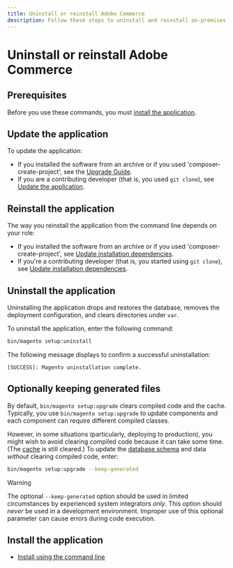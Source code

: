 ```yaml
---
title: Uninstall or reinstall Adobe Commerce
description: Follow these steps to uninstall and reinstall on-premises installations of Adobe Commerce and Magento Open Source.
---
```


# Uninstall or reinstall Adobe Commerce

## Prerequisites

Before you use these commands, you must [install the application](../tutorials/install.md).

## Update the application

To update the application:

*  If you installed the software from an archive or if you used 'composer-create-project', see the [Upgrade Guide](../../upgrade/overview.md).
*  If you are a contributing developer (that is, you used `git clone`), see [Update the application](../../upgrade/developer/git-installs.md).

## Reinstall the application

The way you reinstall the application from the command line depends on your role:

*  If you installed the software from an archive or if you used 'composer-create-project', see [Update installation dependencies](https://developer.adobe.com/commerce/contributor/guides/install/update-dependencies/).
*  If you're a contributing developer (that is, you started using `git clone`), see [Update installation dependencies](https://developer.adobe.com/commerce/contributor/guides/install/update-dependencies/).

## Uninstall the application

Uninstalling the application drops and restores the database, removes the deployment configuration, and clears directories under `var`.

To uninstall the application, enter the following command:

```bash
bin/magento setup:uninstall
```

The following message displays to confirm a successful uninstallation:

```terminal
[SUCCESS]: Magento uninstallation complete.
```

## Optionally keeping generated files

By default, `bin/magento setup:upgrade` clears compiled code and the cache. Typically, you use `bin/magento setup:upgrade` to update components and each component can require different compiled classes.

However, in some situations (particularly, deploying to production), you might wish to avoid clearing compiled code because it can take some time. (The [cache](https://glossary.magento.com/cache) is still cleared.) To update the [database schema](https://glossary.magento.com/database-schema) and data *without* clearing compiled code, enter:

```bash
bin/magento setup:upgrade --keep-generated
```

>[!WARNING]
>
>The optional `--keep-generated` option should be used in limited circumstances by experienced system integrators *only*. This option should *never* be used in a development environment. Improper use of this optional parameter can cause errors during code execution.

## Install the application

*  [Install using the command line](../advanced.md)
